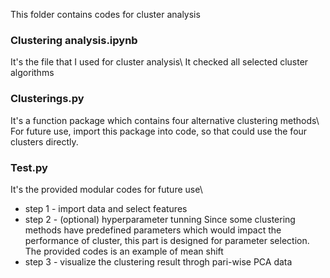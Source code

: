 This folder contains codes for cluster analysis
### Clustering analysis.ipynb
It's the file that I used for cluster analysis\\
It checked all selected cluster algorithms
### Clusterings.py
It's a function package which contains four alternative clustering methods\\
For future use, import this package into code, so that could use the four clusters directly.
### Test.py
It's the provided modular codes for future use\\
* step 1 - import data and select features
* step 2 - (optional) hyperparameter tunning
          Since some clustering methods have predefined parameters which would impact the performance of cluster, this part is designed for parameter selection.
          The provided codes is an example of mean shift
* step 3 - visualize the clustering result throgh pari-wise PCA data
